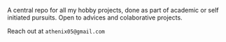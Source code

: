 A central repo for all my hobby projects, done as part of academic or self initiated pursuits. Open to advices and colaborative projects.

Reach out at `athenix05@gmail.com`
